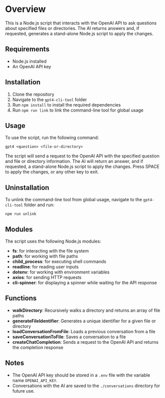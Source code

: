 # Overview

This is a Node.js script that interacts with the OpenAI API to ask questions about specified files or directories. The AI returns answers and, if requested, generates a stand-alone Node.js script to apply the changes.

## Requirements

- Node.js installed
- An OpenAI API key

## Installation

1. Clone the repository
2. Navigate to the `gpt4-cli-tool` folder
3. Run `npm install` to install the required dependencies
4. Run `npm run link` to link the command-line tool for global usage

## Usage

To use the script, run the following command:

```
gpt4 <question> <file-or-directory>
```

The script will send a request to the OpenAI API with the specified question and file or directory information. The AI will return an answer, and if requested, a stand-alone Node.js script to apply the changes. Press SPACE to apply the changes, or any other key to exit.

## Uninstallation

To unlink the command-line tool from global usage, navigate to the `gpt4-cli-tool` folder and run:

```
npm run unlink
```

## Modules

The script uses the following Node.js modules:

- **fs**: for interacting with the file system
- **path**: for working with file paths
- **child_process**: for executing shell commands
- **readline**: for reading user inputs
- **dotenv**: for working with environment variables
- **axios**: for sending HTTP requests
- **cli-spinner**: for displaying a spinner while waiting for the API response

## Functions

- **walkDirectory**: Recursively walks a directory and returns an array of file paths
- **generateFileIdentifier**: Generates a unique identifier for a given file or directory
- **loadConversationFromFile**: Loads a previous conversation from a file
- **saveConversationToFile**: Saves a conversation to a file
- **createChatCompletion**: Sends a request to the OpenAI API and returns the completion response

## Notes

- The OpenAI API key should be stored in a `.env` file with the variable name `OPENAI_API_KEY`.
- Conversations with the AI are saved to the `./conversations` directory for future use.





